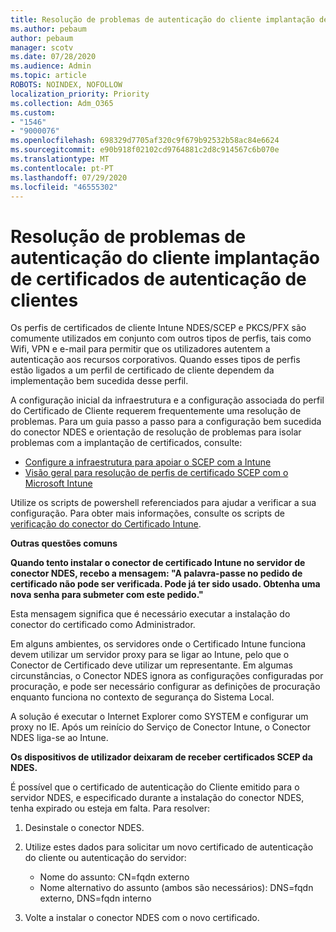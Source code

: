 ```yaml
---
title: Resolução de problemas de autenticação do cliente implantação de certificados de autenticação de clientes
ms.author: pebaum
author: pebaum
manager: scotv
ms.date: 07/28/2020
ms.audience: Admin
ms.topic: article
ROBOTS: NOINDEX, NOFOLLOW
localization_priority: Priority
ms.collection: Adm_O365
ms.custom:
- "1546"
- "9000076"
ms.openlocfilehash: 698329d7705af320c9f679b92532b58ac84e6624
ms.sourcegitcommit: e90b918f02102cd9764881c2d8c914567c6b070e
ms.translationtype: MT
ms.contentlocale: pt-PT
ms.lasthandoff: 07/29/2020
ms.locfileid: "46555302"
---
```

# <a name="troubleshooting-client-authentication-certificate-deployment"></a>Resolução de problemas de autenticação do cliente implantação de certificados de autenticação de clientes

Os perfis de certificados de cliente Intune NDES/SCEP e PKCS/PFX são comumente utilizados em conjunto com outros tipos de perfis, tais como Wifi, VPN e e-mail para permitir que os utilizadores autentem a autenticação aos recursos corporativos. Quando esses tipos de perfis estão ligados a um perfil de certificado de cliente dependem da implementação bem sucedida desse perfil.

A configuração inicial da infraestrutura e a configuração associada do perfil do Certificado de Cliente requerem frequentemente uma resolução de problemas. Para um guia passo a passo para a configuração bem sucedida do conector NDES e orientação de resolução de problemas para isolar problemas com a implantação de certificados, consulte: 

- [Configure a infraestrutura para apoiar o SCEP com a Intune](https://support.microsoft.com/help/4459540/troubleshoot-ndes-configuration-for-use-with-intune)
- [Visão geral para resolução de perfis de certificado SCEP com o Microsoft Intune](https://support.microsoft.com/help/4457481/troubleshooting-scep-certificate-profile-deployment-in-intune)

Utilize os scripts de powershell referenciados para ajudar a verificar a sua configuração. Para obter mais informações, consulte os scripts de [verificação do conector do Certificado Intune](https://github.com/microsoftgraph/powershell-intune-samples/tree/master/CertificationAuthority).

  
**Outras questões comuns**

**Quando tento instalar o conector de certificado Intune no servidor de conector NDES, recebo a mensagem: "A palavra-passe no pedido de certificado não pode ser verificada. Pode já ter sido usado. Obtenha uma nova senha para submeter com este pedido."**  

Esta mensagem significa que é necessário executar a instalação do conector do certificado como Administrador.

Em alguns ambientes, os servidores onde o Certificado Intune funciona devem utilizar um servidor proxy para se ligar ao Intune, pelo que o Conector de Certificado deve utilizar um representante. Em algumas circunstâncias, o Conector NDES ignora as configurações configuradas por procuração, e pode ser necessário configurar as definições de procuração enquanto funciona no contexto de segurança do Sistema Local. 
 
A solução é executar o Internet Explorer como SYSTEM e configurar um proxy no IE. Após um reinício do Serviço de Conector Intune, o Conector NDES liga-se ao Intune.

**Os dispositivos de utilizador deixaram de receber certificados SCEP da NDES.**

É possível que o certificado de autenticação do Cliente emitido para o servidor NDES, e especificado durante a instalação do conector NDES, tenha expirado ou esteja em falta. Para resolver: 
 
1. Desinstale o conector NDES.  
2. Utilize estes dados para solicitar um novo certificado de autenticação do cliente ou autenticação do servidor: 
 
    - Nome do assunto: CN=fqdn externo  
    - Nome alternativo do assunto (ambos são necessários): DNS=fqdn externo, DNS=fqdn interno 
 
3. Volte a instalar o conector NDES com o novo certificado.